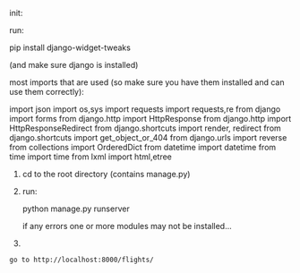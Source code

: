 init:

  run:

  pip install django-widget-tweaks

  (and make sure django is installed)

  most imports that are used (so make sure you have them installed and can use them correctly):

  import json
  import os,sys
  import requests
  import requests,re
  from django import forms
  from django.http import HttpResponse
  from django.http import HttpResponseRedirect
  from django.shortcuts import render, redirect
  from django.shortcuts import get_object_or_404
  from django.urls import reverse
  from collections import OrderedDict
  from datetime import datetime
  from time import time
  from lxml import html,etree



1) cd to the root directory (contains manage.py)

2) run:

    python manage.py runserver

    if any errors one or more modules may not be installed...

3)

    go to http://localhost:8000/flights/
